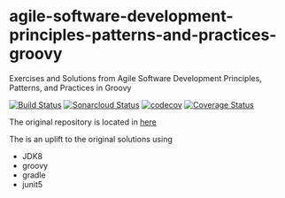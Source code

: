 # agile-software-development-principles-patterns-and-practices-groovy
Exercises and Solutions from Agile Software Development Principles, Patterns, and Practices in Groovy

[![Build Status](https://travis-ci.org/thomashan/agile-software-development-principles-patterns-and-practices-groovy.svg?branch=master)](https://travis-ci.org/thomashan/agile-software-development-principles-patterns-and-practices-groovy) [![Sonarcloud Status](https://sonarcloud.io/api/project_badges/measure?project=thomashan.github.io%3Aagile-software-development-principles-patterns-and-practices-groovy&metric=alert_status)](https://sonarcloud.io/dashboard?id=thomashan.github.io%3Aagile-software-development-principles-patterns-and-practices-groovy) [![codecov](https://codecov.io/gh/thomashan/agile-software-development-principles-patterns-and-practices-groovy/branch/master/graph/badge.svg)](https://codecov.io/gh/thomashan/agile-software-development-principles-patterns-and-practices-groovy) [![Coverage Status](https://coveralls.io/repos/github/thomashan/agile-software-development-principles-patterns-and-practices-groovy/badge.svg?branch=feature%2Fadd-other-build-tools)](https://coveralls.io/github/thomashan/agile-software-development-principles-patterns-and-practices-groovy?branch=feature%2Fadd-other-build-tools)

The original repository is located in [here](https://github.com/unclebob/PPP)

The is an uplift to the original solutions using
* JDK8
* groovy
* gradle
* junit5
